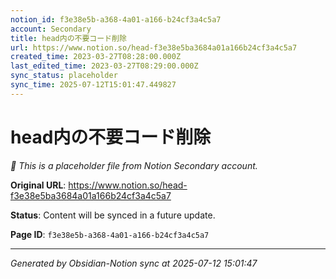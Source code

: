 ```yaml
---
notion_id: f3e38e5b-a368-4a01-a166-b24cf3a4c5a7
account: Secondary
title: head内の不要コード削除
url: https://www.notion.so/head-f3e38e5ba3684a01a166b24cf3a4c5a7
created_time: 2023-03-27T08:28:00.000Z
last_edited_time: 2023-03-27T08:29:00.000Z
sync_status: placeholder
sync_time: 2025-07-12T15:01:47.449827
---
```


# head内の不要コード削除

*🔄 This is a placeholder file from Notion Secondary account.*

**Original URL**: https://www.notion.so/head-f3e38e5ba3684a01a166b24cf3a4c5a7

**Status**: Content will be synced in a future update.

**Page ID**: `f3e38e5b-a368-4a01-a166-b24cf3a4c5a7`

---

*Generated by Obsidian-Notion sync at 2025-07-12 15:01:47*
